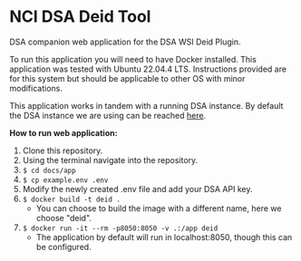 # NCI DSA Deid Tool
DSA companion web application for the DSA WSI Deid Plugin.

To run this application you will need to have Docker installed. This application was tested with Ubuntu 22.04.4 LTS. Instructions provided are for this system but should be applicable to other OS with minor modifications.

This application works in tandem with a running DSA instance. By default the DSA instance we are using can be reached [here](https://wsi-deid.pathology.emory.edu/#).

**How to run web application:**
1. Clone this repository.
2. Using the terminal navigate into the repository.
3. ```$ cd docs/app```
4. ```$ cp example.env .env```
5. Modify the newly created .env file and add your DSA API key.
6. ```$ docker build -t deid .```
    * You can choose to build the image with a different name, here we choose "deid".
7. ```$ docker run -it --rm -p8050:8050 -v .:/app deid```
    * The application by default will run in localhost:8050, though this can be configured.
